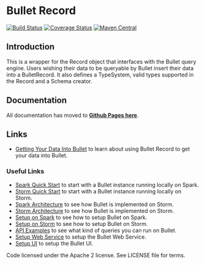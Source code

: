 # Bullet Record

[![Build Status](https://cd.screwdriver.cd/pipelines/7219/badge)](https://cd.screwdriver.cd/pipelines/7219)
[![Coverage Status](https://coveralls.io/repos/github/bullet-db/bullet-record/badge.svg?branch=master)](https://coveralls.io/github/bullet-db/bullet-record?branch=master) 
[![Maven Central](https://maven-badges.herokuapp.com/maven-central/com.yahoo.bullet/bullet-record/badge.svg)](https://maven-badges.herokuapp.com/maven-central/com.yahoo.bullet/bullet-record/)

## Introduction

This is a wrapper for the Record object that interfaces with the Bullet query engine. Users wishing their data to be queryable by Bullet insert their data into a BulletRecord. It also defines a TypeSystem, valid types supported in the Record and a Schema creator.

## Documentation

All documentation has moved to **[Github Pages here](https://bullet-db.github.io/)**.

## Links

* [Getting Your Data Into Bullet](https://bullet-db.github.io/backend/ingestion/) to learn about using Bullet Record to get your data into Bullet.

### Useful Links

* [Spark Quick Start](https://bullet-db.github.io/quick-start/spark) to start with a Bullet instance running locally on Spark.
* [Storm Quick Start](https://bullet-db.github.io/quick-start/storm) to start with a Bullet instance running locally on Storm.
* [Spark Architecture](https://bullet-db.github.io/backend/spark-architecture/) to see how Bullet is implemented on Storm.
* [Storm Architecture](https://bullet-db.github.io/backend/storm-architecture/) to see how Bullet is implemented on Storm.
* [Setup on Spark](https://bullet-db.github.io/backend/spark-setup/) to see how to setup Bullet on Spark.
* [Setup on Storm](https://bullet-db.github.io/backend/storm-setup/) to see how to setup Bullet on Storm.
* [API Examples](https://bullet-db.github.io/ws/examples/) to see what kind of queries you can run on Bullet.
* [Setup Web Service](https://bullet-db.github.io/ws/setup/) to setup the Bullet Web Service.
* [Setup UI](https://bullet-db.github.io/ui/setup/) to setup the Bullet UI.

Code licensed under the Apache 2 license. See LICENSE file for terms.

